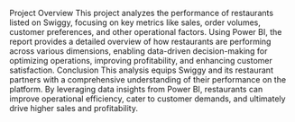 Project Overview
This project analyzes the performance of restaurants listed on Swiggy, focusing on key metrics like sales, order volumes, customer preferences, and other operational factors. Using Power BI, the report provides a detailed overview of how restaurants are performing across various dimensions, enabling data-driven decision-making for optimizing operations, improving profitability, and enhancing customer satisfaction.
Conclusion
This analysis equips Swiggy and its restaurant partners with a comprehensive understanding of their performance on the platform. By leveraging data insights from Power BI, restaurants can improve operational efficiency, cater to customer demands, and ultimately drive higher sales and profitability.


